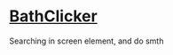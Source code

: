 <a href = "https://github.com/betkapolymorphic/BathClicker/releases">BathClicker</a>
===========

Searching in screen element, and do smth
